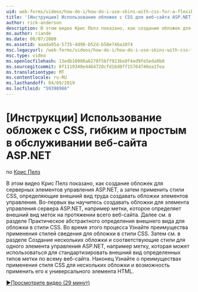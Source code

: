 ```yaml
---
uid: web-forms/videos/how-do-i/how-do-i-use-skins-with-css-for-a-flexible-and-maintainable-aspnet-web-site
title: '[Инструкции] Использование обложек с CSS для веб-сайта ASP.NET, гибкий и удобный в сопровождении | Документация Майкрософт'
author: rick-anderson
description: В этом видео Крис Пелз показано, как создание обложек для серверных элементов управления ASP.NET, а затем применить стили CSS, определяющие внешний вид труда создавать обложки контракту...
ms.author: riande
ms.date: 08/07/2008
ms.assetid: aaada05a-5735-4d90-b52d-b58e746a1074
msc.legacyurl: /web-forms/videos/how-do-i/how-do-i-use-skins-with-css-for-a-flexible-and-maintainable-aspnet-web-site
msc.type: video
ms.openlocfilehash: 13edb10900a6278f5bff923be8f4ed9fe5eda9b0
ms.sourcegitcommit: 0f1119340e4464720cfd16d0ff15764746ea1fea
ms.translationtype: MT
ms.contentlocale: ru-RU
ms.lasthandoff: 04/09/2019
ms.locfileid: "59398986"
---
```

# <a name="how-do-i-use-skins-with-css-for-a-flexible-and-maintainable-aspnet-web-site"></a>[Инструкции] Использование обложек с CSS, гибким и простым в обслуживании веб-сайта ASP.NET

по [Крис Пелз](https://twitter.com/chrispels)

В этом видео Крис Пелз показано, как создание обложек для серверных элементов управления ASP.NET, а затем применить стили CSS, определяющие внешний вид труда создавать обложки элементов управления. Во-первых вы научитесь создавать обложки для элемента управления сервера ASP.NET, например метки, которое определяет внешний вид меток на протяжении всего веб-сайта. Далее см. в разделе Практическое абстрактного определения внешнего вида для обложки в стили CSS. Во время этого процесса Узнайте преимущества применения стилей сведения для обложки в стили CSS. Затем см. в разделе Создание нескольких обложки и соответствующие стили для одного элемента управления ASP.NET, например метку, которая может использоваться для стандартизировать внешний вид определенных типов метки по всему веб-сайта. Наконец Узнайте о преимуществах применения стиля CSS для нескольких обложки и возможность применить его к универсального элемента HTML.

[&#9654;Просмотрите видео (29 минут)](https://channel9.msdn.com/Blogs/ASP-NET-Site-Videos/how-do-i-use-skins-with-css-for-a-flexible-and-maintainable-aspnet-web-site)
